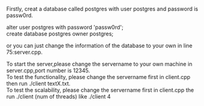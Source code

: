 Firstly, creat a database called postgres with user postgres and password is passw0rd. 

alter user postgres with password 'passw0rd';  
create database postgres owner postgres;  

or you can just change the information of the database to your own in line 75:server.cpp.     

To start the server,please change the servername to your own machine in server.cpp,port number is 12345.  
To test the functionality, please change the servername first in client.cpp then run ./client textX.txt.   
To test the scalability, please change the servername first in client.cpp the run ./client (num of threads) like ./client 4
